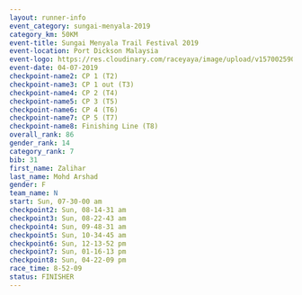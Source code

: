 ```yaml
---
layout: runner-info 
event_category: sungai-menyala-2019 
category_km: 50KM 
event-title: Sungai Menyala Trail Festival 2019 
event-location: Port Dickson Malaysia 
event-logo: https://res.cloudinary.com/raceyaya/image/upload/v1570025907/logo/smft_rwzxh1.jpg 
event-date: 04-07-2019 
checkpoint-name2: CP 1 (T2) 
checkpoint-name3: CP 1 out (T3) 
checkpoint-name4: CP 2 (T4) 
checkpoint-name5: CP 3 (T5) 
checkpoint-name6: CP 4 (T6) 
checkpoint-name7: CP 5 (T7) 
checkpoint-name8: Finishing Line (T8) 
overall_rank: 86
gender_rank: 14
category_rank: 7
bib: 31
first_name: Zalihar
last_name: Mohd Arshad
gender: F
team_name: N
start: Sun, 07-30-00 am
checkpoint2: Sun, 08-14-31 am
checkpoint3: Sun, 08-22-43 am
checkpoint4: Sun, 09-48-31 am
checkpoint5: Sun, 10-34-45 am
checkpoint6: Sun, 12-13-52 pm
checkpoint7: Sun, 01-16-13 pm
checkpoint8: Sun, 04-22-09 pm
race_time: 8-52-09
status: FINISHER
---
```

